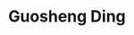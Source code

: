 ---
title: "Guosheng Ding"
presenter_id: guosheng_ding
position: Special Volunteer
start_date: 2002
end_date: 2002
email: 
phone: 
photo: 
status: former
layout: member 
---